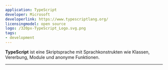 ```yaml
---
application: TypeScript
developer: Microsoft
developerlink: https://www.typescriptlang.org/
licensingmodel: open source
logo: /320px-TypeScript_Logo.svg.png
tags:
- development
---
```

__TypeScript__ ist eine Skriptsprache mit Sprachkonstrukten wie Klassen, Vererbung, Module und anonyme Funktionen.

---
